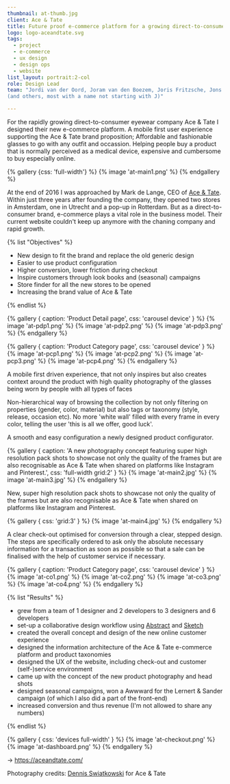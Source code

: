 ```yaml
---
thumbnail: at-thumb.jpg
client: Ace & Tate
title: Future proof e-commerce platform for a growing direct-to-consumer eyewear brand
logo: logo-aceandtate.svg
tags:
  - project
  - e-commerce
  - ux design
  - design ops
  - website
list_layout: portrait:2-col
role: Design Lead
team: "Jordi van der Oord, Joram van den Boezem, Joris Fritzsche, Jons Janssens
(and others, most with a name not starting with J)"

---
```


For the rapidly growing direct-to-consumer eyewear company Ace & Tate I designed their new e-commerce platform. A mobile first user experience supporting the Ace & Tate brand proposition; Affordable and fashionable glasses to go with any outfit and occassion. Helping people buy a product that is normally perceived as a medical device, expensive and cumbersome to buy especially online.

{% gallery {css: 'full-width'} %}
  {% image 'at-main1.png' %}
{% endgallery %}

At the end of 2016 I was approached by Mark de Lange, CEO of [Ace & Tate](https://aceandtate.com). Within just three years after founding the company, they opened two stores in Amsterdam, one in Utrecht and a pop-up in Rotterdam. But as a direct-to-consumer brand, e-commerce plays a vital role in the business model. Their current website couldn't keep up anymore with the chaning company and rapid growth.

{% list "Objectives" %}

- New design to fit the brand and replace the old generic design
- Easier to use product configuration
- Higher conversion, lower friction during checkout
- Inspire customers through look books and (seasonal) campaigns
- Store finder for all the new stores to be opened
- Increasing the brand value of Ace & Tate

{% endlist %}

<div class="block grid:full grid:2 bg-sky pv">
{% gallery {
  caption: 'Product Detail page',
  css: 'carousel device'
} %}
  {% image 'at-pdp1.png' %}
  {% image 'at-pdp2.png' %}
  {% image 'at-pdp3.png' %}
{% endgallery %}

{% gallery {
  caption: 'Product Category page',
  css: 'carousel device'
} %}
 {% image 'at-pcp1.png' %}
 {% image 'at-pcp2.png' %}
 {% image 'at-pcp3.png' %}
 {% image 'at-pcp4.png' %}
{% endgallery %}
</div>

A mobile first driven experience, that not only inspires but also creates context around the product with high quality photography of the glasses being worn by people with all types of faces

Non-hierarchical way of browsing the collection by not only filtering on properties (gender, color, material) but also tags or taxonomy (style, release, occasion etc). No more 'white wall' filled with every frame in every color, telling the user 'this is all we offer, good luck'.

A smooth and easy configuration a newly designed product configurator.

{% gallery {
  caption: 'A new photography concept featuring super high resolution pack shots to showcase not only the quality of the frames but are also recognisable as Ace & Tate when shared on platforms like Instagram and Pinterest.',
  css: 'full-width grid:2'
} %}
  {% image 'at-main2.jpg' %}
  {% image 'at-main3.jpg' %}
{% endgallery %}

New, super high resolution pack shots to showcase not only the quality of the frames but are also recognisable as Ace & Tate when shared on platforms like Instagram and Pinterest.

{% gallery {
  css: 'grid:3'
} %}
  {% image 'at-main4.jpg' %}
{% endgallery %}

A clear check-out optimised for conversion through a clear, stepped design. The steps are specifically ordered to ask only the absolute necessary information for a transaction as soon as possible so that a sale can be finalised with the help of customer service if necessary.

<div class="block grid:main">
{% gallery {
  caption: 'Product Category page',
  css: 'carousel device'
} %}
  {% image 'at-co1.png' %}
  {% image 'at-co2.png' %}
  {% image 'at-co3.png' %}
  {% image 'at-co4.png' %}
{% endgallery %}
</div>

{% list "Results" %}

- grew from a team of 1 designer and 2 developers to 3 designers and 6 developers
- set-up a collaborative design workflow using [Abstract](https://getabstract.com) and [Sketch](https://sketch.com)
- created the overall concept and design of the new online customer experience
- designed the information architecture of the Ace & Tate e-commerce platform and product taxonomies
- designed the UX of the website, including check-out and customer (self-)service environment
- came up with the concept of the new product photography and head shots
- designed seasonal campaigns, won a Awwward for the Lernert & Sander campaign (of which I also did a part of the front-end)
- increased conversion and thus revenue (I'm not allowed to share any numbers)

{% endlist %}

{% gallery {
  css: 'devices full-width'
} %}
  {% image 'at-checkout.png' %}
  {% image 'at-dashboard.png' %}
{% endgallery %}

&rarr; https://aceandtate.com/

Photography credits:
[Dennis Swiatkowski](https://www.dennisswiatkowski.com) for Ace & Tate
